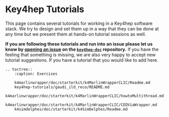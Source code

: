 # Key4hep Tutorials

This page contains several tutorials for working in a Key4hep software stack. We
try to design and set them up in a way that they can be done at any time but we
present them at hands-on tutorial sessions as well.

**If you are following these tutorials and run into an issue please let us know
by [opening an issue](https://github.com/key4hep/key4hep-doc/issues/new/choose)
on the [`key4hep-doc`](https://github.com/key4hep/key4hep-doc) repository.** If
you have the feeling that something is missing, we are also very happy to accept
new tutorial suggestions. If you have a tutorial that you would like to add
here.

```eval_rst
.. toctree::
    :caption: Exercises

    k4marlinwrapper/doc/starterkit/k4MarlinWrapperCLIC/Readme.md
    key4hep-tutorials/gaudi_ild_reco/README.md
    k4marlinwrapper/doc/starterkit/k4MarlinWrapperCLIC/howtoMultithread.md
    k4marlinwrapper/doc/starterkit/k4MarlinWrapperCLIC/CEDViaWrapper.md
    k4simdelphes/doc/starterkit/k4SimDelphes/Readme.md
```
